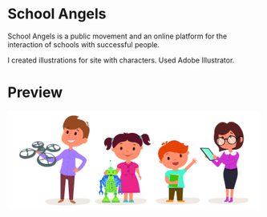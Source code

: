 # School Angels

School Angels is a public movement and an online platform for the interaction of schools with
      successful people.
      
 I created illustrations for site with characters. Used Adobe Illustrator.

# Preview

![](./images/all.jpg)
